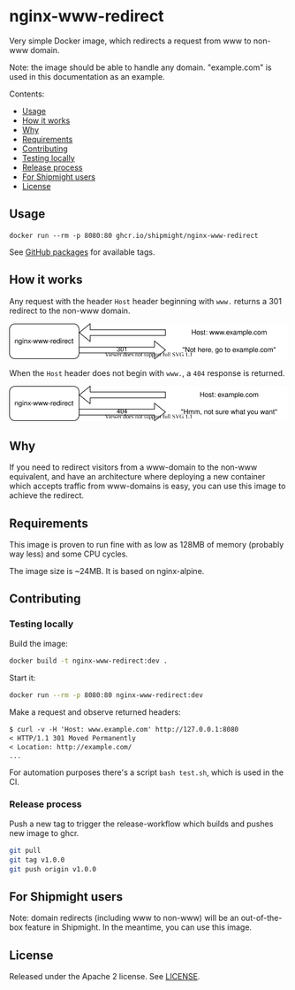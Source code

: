# nginx-www-redirect

Very simple Docker image, which redirects a request from www to non-www domain.

Note: the image should be able to handle any domain. "example.com" is used in this documentation as an example.

Contents:

- [Usage](#usage)
- [How it works](#how-it-works)
- [Why](#why)
- [Requirements](#requirements)
- [Contributing](#contributing)
- [Testing locally](#testing-locally)
- [Release process](#release-process)
- [For Shipmight users](#for-shipmight-users)
- [License](#license)

## Usage

```
docker run --rm -p 8080:80 ghcr.io/shipmight/nginx-www-redirect
```

See [GitHub packages](https://github.com/shipmight/nginx-www-redirect/pkgs/container/nginx-www-redirect) for available tags.

## How it works

Any request with the header `Host` header beginning with `www.` returns a 301 redirect to the non-www domain.

![Diagram of redirecting to non-www domain](diagram-301.svg)

When the `Host` header does not begin with `www.`, a `404` response is returned.

![Diagram of responding to an already non-www domain](diagram-404.svg)

## Why

If you need to redirect visitors from a www-domain to the non-www equivalent, and have an architecture where deploying a new container which accepts traffic from www-domains is easy, you can use this image to achieve the redirect.

## Requirements

This image is proven to run fine with as low as 128MB of memory (probably way less) and some CPU cycles.

The image size is ~24MB. It is based on nginx-alpine.

## Contributing

### Testing locally

Build the image:

```bash
docker build -t nginx-www-redirect:dev .
```

Start it:

```bash
docker run --rm -p 8080:80 nginx-www-redirect:dev
```

Make a request and observe returned headers:

```shell
$ curl -v -H 'Host: www.example.com' http://127.0.0.1:8080
< HTTP/1.1 301 Moved Permanently
< Location: http://example.com/
...
```

For automation purposes there's a script `bash test.sh`, which is used in the CI.

### Release process

Push a new tag to trigger the release-workflow which builds and pushes new image to ghcr.

```bash
git pull
git tag v1.0.0
git push origin v1.0.0
```

## For Shipmight users

Note: domain redirects (including www to non-www) will be an out-of-the-box feature in Shipmight. In the meantime, you can use this image.

## License

Released under the Apache 2 license. See [LICENSE](./LICENSE).
